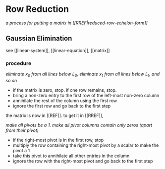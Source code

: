 # Row Reduction

_a process for putting a matrix in [[RREF|reduced-row-echelon-form]]_

## Gaussian Elimination

see [[linear-system]], [[linear-equation]], [[matrix]]

### procedure

_eliminate $x_0$ from all lines below $L_0$, eliminate $x_1$ from all lines below $L_1$, and so on_

- if the matrix is zero, stop. if one row remains, stop.
- bring a non-zero entry to the first row of the left-most non-zero column
- annihilate the rest of the column using the first row
- ignore the first row and go back to the first step

the matrix is now in [[REF]]. to get it in [[RREF]],

_make all pivots be a $1$. make all pivot columns contain only zeros (apart from their pivot)_

- if the right-most pivot is in the first row, stop
- multiply the row containing the right-most pivot by a scalar to make the pivot a $1$
- take this pivot to annihilate all other entries in the column
- ignore the row with the right-most pivot and go back to the first step
